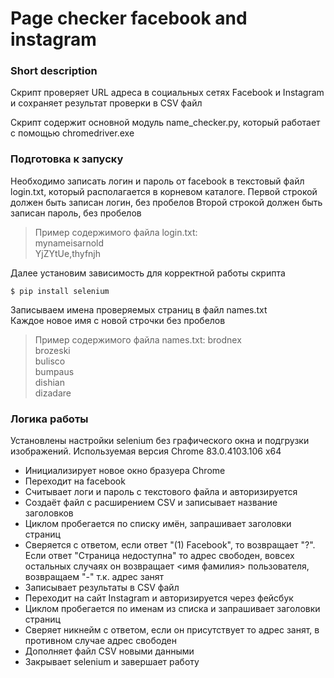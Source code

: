 Page checker facebook and instagram
===================================

### Short description

Скрипт проверяет URL адреса в социальных сетях Facebook и Instagram и
сохраняет результат проверки в CSV файл

Скрипт содержит основной модуль name_checker.py, который работает с помощью chromedriver.exe

### Подготовка к запуску

Необходимо записать логин и пароль от facebook в текстовый файл login.txt, 
который располагается в корневом каталоге.
Первой строкой должен быть записан логин, без пробелов
Второй строкой должен быть записан пароль, без пробелов

> Пример содержимого файла login.txt:  
> mynameisarnold  
> YjZYtUe,thyfnjh

Далее установим зависимость для корректной работы скрипта
```
$ pip install selenium
```

Записываем имена проверяемых страниц в файл names.txt  
Каждое новое имя с новой строчки без пробелов
> Пример содержимого файла names.txt:
> brodnex  
> brozeski  
> bulisco  
> bumpaus  
> dishian  
> dizadare

### Логика работы

Установлены настройки selenium без графического окна и подгрузки изображений.
Используемая версия Chrome 83.0.4103.106 x64

- Инициализирует новое окно бразуера Chrome
- Переходит на facebook
- Считывает логи и пароль с текстового файла и авторизируется
- Создаёт файл с расширением CSV и записывает название заголовков
- Циклом пробегается по списку имён, запрашивает заголовки страниц
- Сверяется с ответом, если ответ "(1) Facebook", то возвращает "?". Если ответ "Страница недоступна" то адрес свободен, вовсех остальных случаях он возвращает <имя фамилия> пользователя, возвращаем "-" т.к. адрес занят
- Записывает результаты в CSV файл
- Переходит на сайт Instagram и авторизируется через фейсбук
- Циклом пробегается по именам из списка и запрашивает заголовки страниц
- Сверяет никнейм с ответом, если он присутствует то адрес занят, в противном случае адрес свободен
- Дополняет файл CSV новыми данными
- Закрывает selenium и завершает работу
